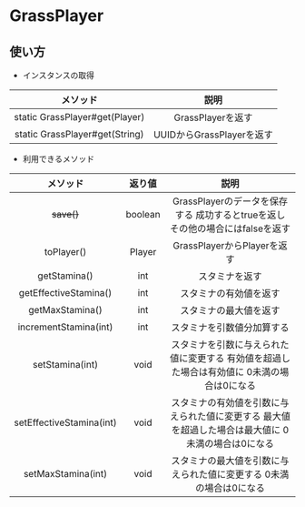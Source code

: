 # GrassPlayer

## 使い方
* インスタンスの取得

|メソッド|説明|
|:-:|:-:|
|static GrassPlayer#get(Player)|GrassPlayerを返す|
|static GrassPlayer#get(String)|UUIDからGrassPlayerを返す|

* 利用できるメソッド

|メソッド|返り値|説明|
|:-:|:-:|:-:|
|~~save()~~|boolean|GrassPlayerのデータを保存する 成功するとtrueを返し その他の場合にはfalseを返す|
|toPlayer()|Player|GrassPlayerからPlayerを返す|
|getStamina()|int|スタミナを返す|
|getEffectiveStamina()|int|スタミナの有効値を返す|
|getMaxStamina()|int|スタミナの最大値を返す|
|incrementStamina(int)|int|スタミナを引数値分加算する|
|setStamina(int)|void|スタミナを引数に与えられた値に変更する 有効値を超過した場合は有効値に 0未満の場合は0になる|
|setEffectiveStamina(int)|void|スタミナの有効値を引数に与えられた値に変更する 最大値を超過した場合は最大値に 0未満の場合は0になる|
|setMaxStamina(int)|void|スタミナの最大値を引数に与えられた値に変更する 0未満の場合は0になる|